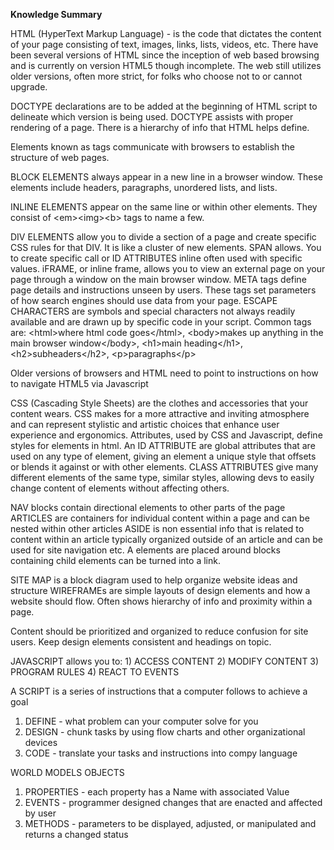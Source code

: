 **Knowledge Summary**

HTML (HyperText Markup Language) - is the code that dictates the content of your page consisting of text, images, links, lists, videos, etc. 
There have been several versions of HTML since the inception of web based browsing and is currently on version HTML5 though incomplete. 
The web still utilizes older versions, often more strict, for folks who choose not to or cannot upgrade. 

DOCTYPE declarations are to be added at the beginning of HTML script to delineate which version is being used. 
DOCTYPE assists with proper rendering of a page. There is a hierarchy of info that HTML helps define. 

Elements known as tags communicate with browsers to establish the structure of web pages. 

BLOCK ELEMENTS always appear in a new line in a browser window. These elements include headers, paragraphs, unordered lists, and lists. 

INLINE ELEMENTS appear on the same line or within other elements. They consist of \<em>\<img>\<b> tags to name a few.  
  
DIV ELEMENTS allow you to divide a section of a page and create specific CSS rules for that DIV. It is like a cluster of new elements. 
SPAN allows. You to create specific call or ID ATTRIBUTES inline often used with specific values.
iFRAME, or inline frame, allows you to view an external page on your page through a window on the main browser window.
META tags define page details and instructions unseen by users. These tags set parameters of how search engines should use data from your page.
ESCAPE CHARACTERS are symbols and special characters not always readily available and are drawn up by specific code in your script.
Common tags are: \<html>where html code goes\</html>, \<body>makes up anything in the main browser window\</body>, \<h1>main heading\</h1>, \<h2>subheaders\</h2>, \<p>paragraphs\</p>
 
Older versions of browsers and HTML need to point to instructions on how to navigate HTML5 via Javascript

CSS (Cascading Style Sheets) are the clothes and accessories that your content wears. 
CSS makes for a more attractive and inviting atmosphere and can represent stylistic and artistic choices that enhance user experience and ergonomics. 
Attributes, used by CSS and Javascript, define styles for elements in html. 
An ID ATTRIBUTE are global attributes that are used on any type of element, giving an element a unique style that offsets or blends it against or with other elements. 
CLASS ATTRIBUTES give many different elements of the same type, similar styles, allowing devs to easily change content of elements without affecting others. 

NAV blocks contain directional elements to other parts of the page
ARTICLES are containers for individual content within a page and can be nested within other articles
ASIDE is non essential info that is related to content within an article typically organized outside of an article and can be used for site navigation etc.
A elements are placed around blocks containing child elements can be turned into a link. 
 
SITE MAP is a block diagram used to help organize website ideas and structure
WIREFRAMEs are simple layouts of design elements and how a website should flow. Often shows hierarchy of info and proximity within a page.

Content should be prioritized and organized to reduce confusion for site users. Keep design elements consistent and headings on topic. 

JAVASCRIPT allows you to:   1) ACCESS CONTENT
						                2) MODIFY CONTENT
						                3) PROGRAM RULES
						                4) REACT TO EVENTS

A SCRIPT is a series of instructions that a computer follows to achieve a goal

1) DEFINE - what problem can your computer solve for you           
2) DESIGN - chunk tasks by using flow charts and other organizational devices
3) CODE - translate your tasks and instructions into compy language

WORLD MODELS
	OBJECTS 
 1) PROPERTIES - each property has a Name with associated Value
 2) EVENTS - programmer designed changes that are enacted and affected by user
 3) METHODS - parameters to be displayed, adjusted, or manipulated and returns a changed status
